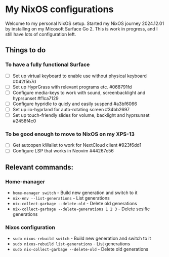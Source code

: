 # My NixOS configurations

Welcome to my personal NixOS setup. Started my NixOS journey 2024.12.01 by installing on my Micosoft Surface Go 2.
This is work in progress, and I still have lots of configuration left.

## Things to do

### To have a fully functional Surface
* [ ] Set up virtual keyboard to enable use without physical keyboard  #042f5b7d
* [ ] Set up HyprGrass with relevant programs etc.  #068791fd
* [ ] Configure media-keys to work with sound, screenbacklight and hyprsunset  #f1ca7129
* [ ] Configure hypridle to quicly and easily suspend  #a3bf6066
* [ ] Set up iio-hyprland for auto-rotating screen  #34bb2697
* [ ] Set up touch-friendly slides for volume, backlight and hyprsunset  #2458f4c0

### To be good enough to move to NixOS on my XPS-13
* [ ] Get autoopen kWallet to work for NextCloud client  #923f6dd1
* [ ] Configure LSP that works in Neovim  #44267c56

## Relevant commands:

### Home-manager
- `home-manager switch` - Build new generation and switch to it
- `nix-env --list-generations` - List generations
- `nix-collect-garbage --delete-old` - Delete old generations
- `nix-collect-garbage --delete-generations 1 2 3` - Delete sesific generations

### Nixos configuration
- `sudo nixos-rebuild switch` - Build new generation and switch to it
- `sudo nixos-rebuild list-generations` - List generations
- `sudo nix-collect-garbage --delete-old` - Delete old generations
